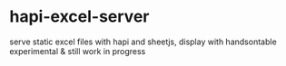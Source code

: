 # hapi-excel-server
serve static excel files with hapi and sheetjs, display with handsontable
experimental & still work in progress

